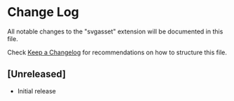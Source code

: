 # Change Log
All notable changes to the "svgasset" extension will be documented in this file.

Check [Keep a Changelog](http://keepachangelog.com/) for recommendations on how to structure this file.

## [Unreleased]
- Initial release